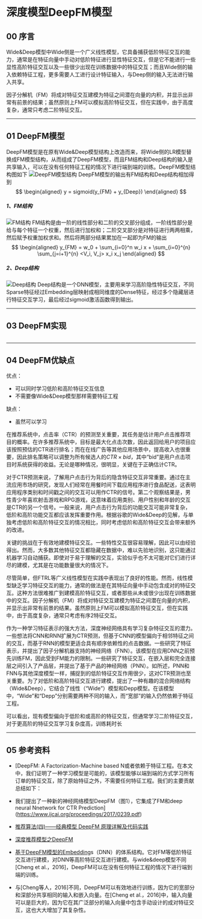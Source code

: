 # 深度模型DeepFM模型

## 00 序言

Wide&Deep模型中Wide侧是一个广义线性模型，它具备捕获低阶特征交互的能力，通常是在特征向量中手动对低阶特征进行显性特征交互，但是它不能进行一些显性高阶特征交互以及一些很少出现在训练数据中的特征交互；而且Wide侧的输入依赖特征工程，更多需要人工进行设计特征输入，与Deep侧的输入无法进行输入共享。

因子分解机（FM）将成对特征交互建模为特征之间潜在向量的内积，并显示出非常有前景的结果；虽然原则上FM可以模拟高阶特征交互，但在实践中，由于高度复杂，通常只考虑二阶特征交互。

---

## 01 DeepFM模型

DeepFM模型是在原有Wide&Deep模型结构上改造而来，将Wide侧的LR模型替换成FM模型结构，从而组成了DeepFM模型，而且FM结构和Deep结构的输入是共享输入，可以在没有任何特征工程的情况下进行端到端的训练。DeepFM模型结构图如下
![DeepFM模型结构](https://s1.ax1x.com/2022/04/28/LXVpuD.png)
DeepFM模型的输出有FM结构和Deep结构相加得到
$$
\begin{aligned}
y = sigmoid(y_{FM} + y_{Deep})
\end{aligned}
$$

##### 1、FM结构

![FM结构](https://s1.ax1x.com/2022/04/28/LXue0O.png)
FM结构是由一阶的线性部分和二阶的交叉部分组成，一阶线性部分是给与每个特征一个权重，然后进行加权和；二阶交叉部分是对特征进行两两相乘，然后赋予权重加权求和。然后将两部分结果累加在一起即为FM的输出
$$
\begin{aligned}
y_{FM} = w_0 + \sum_{i=0}^n w_i x + \sum_{i=0}^{n} \sum_{j=i+1}^{n} <V_i, V_j> x_i x_j
\end{aligned}
$$

##### 2、Deep结构

![Deep结构](https://s1.ax1x.com/2022/04/28/LXMgfJ.png)
Deep结构是一个DNN模型，主要用来学习高阶隐性特征交互，不同Sparse特征经过Embedding层映射成相同维度的Dense特征，经过多个隐藏层进行特征交互学习，最后经过sigmoid激活函数得到输出。

---

## 03 DeepFM实现

```python

```

---

## 04 DeepFM优缺点

优点：

 - 可以同时学习低阶和高阶特征交互信息
 - 不需要像Wide&Deep模型那样需要特征工程

缺点：

 - 虽然可以学习

在推荐系统中，点击率（CTR）的预测至关重要，其任务是估计用户点击推荐项目的概率。在许多推荐系统中，目标是最大化点击次数，因此返回给用户的项目应该按照预估的CTR进行排名；而在在线广告等其他应用场景中，提高收入也很重要，因此排名策略可以调整为所有候选人的$CTR \times bid$，其中“bid”是用户点击项目时系统获得的收益。无论是哪种情况，很明显，关键在于正确估计CTR。

对于CTR预测来说，了解用户点击行为背后的隐含特征交互非常重要。通过在主流应用市场的研究，发现人们经常在用餐时间下载应用程序进行食品配送，这表明应用程序类别和时间戳之间的交互可以用作CTR的信号。第二个观察结果是，男性青少年喜欢射击游戏和RPG游戏，这意味着应用类别、用户性别和年龄的交互是CTR的另一个信号。一般来说，用户点击行为背后的功能交互可能非常复杂，低阶和高阶功能交互都应该发挥重要作用。根据谷歌的Wide&Deep的见解，与单独考虑低阶和高阶特征交互的情况相比，同时考虑低阶和高阶特征交互会带来额外的改进。

关键的挑战在于有效地建模特征交互。一些特性交互很容易理解，因此可以由经验得出。然而，大多数其他特征交互都隐藏在数据中，难以先验地识别，这只能通过机器学习自动捕获。即使对于易于理解的交互，实验似乎也不太可能对它们进行详尽的建模，尤其是在功能数量很大的情况下。

尽管简单，但FTRL等广义线性模型在实践中表现出了良好的性能。然而，线性模型缺乏学习特征交互的能力，通常的做法是在其特征向量中手动包含成对的特征交互。这种方法很难推广到建模高阶特征交互，或者那些从未或很少出现在训练数据中的交互。因子分解机（FM）将成对特征交互建模为特征之间潜在向量的内积，并显示出非常有前景的结果。虽然原则上FM可以模拟高阶特征交互，但在实践中，由于高度复杂，通常只考虑有序2特征交互。

作为一种学习特征表示的强大方法，深度神经网络具有学习复杂特征交互的潜力。一些想法将CNN和RNN扩展为CTR预测，但基于CNN的模型偏向于相邻特征之间的交互，而基于RNN的模型更适合具有顺序依赖性的点击数据。一些研究了特征表示，并提出了因子分解机器支持的神经网络（FNN）。该模型在应用DNN之前预先训练FM，因此受到FM能力的限制。一些研究了特征交互，在嵌入层和完全连接层之间引入了产品层，并提出了基于产品的神经网络（PNN）。如所述，PNN和FNN与其他深度模型一样，捕捉到的低阶特征交互作用很少，这对CTR预测也至关重要。为了对低阶和高阶特征交互进行建模，提出了一种有趣的混合网络结构（Wide&Deep），它结合了线性（“Wide”）模型和Depp模型。在该模型中，“Wide”和“Depp”分别需要两种不同的输入，而“宽部”的输入仍然依赖于特征工程。

可以看出，现有模型偏向于低阶和或高阶的特征交互，但通常学习二阶特征交互，对于更高阶的特征交互学习复杂度高，训练耗时长

---
 
## 05 参考资料

 - [DeepFM: A Factorization-Machine based N或者依赖于特征工程。在本文中，我们证明了一种学习模型是可能的，该模型能够以端到端的方式学习所有订单的特征交互，除了原始特征之外，不需要任何特征工程。我们的主要贡献总结如下：

 - 我们提出了一种新的神经网络模型DeepFM（图1），它集成了FM和deep neural Nnetwork for CTR Prediction](https://www.ijcai.org/proceedings/2017/0239.pdf)
 - [推荐算法(四)——经典模型 DeepFM 原理详解及代码实践](https://zhuanlan.zhihu.com/p/361451464)
 - [深度推荐模型之DeepFM](https://zhuanlan.zhihu.com/p/57873613)
 - [基于DeepFM模型的Embedding](https://zhuanlan.zhihu.com/p/384156476)s（DNN）的体系结构。它对FM等低阶特征交互进行建模，对DNN等高阶特征交互进行建模。与wide&deep模型不同[Cheng et al.，2016]，DeepFM可以在没有任何特征工程的情况下进行端到端的训练。
 - 与[Cheng等人，2016]不同，DeepFM可以有效地进行训练，因为它的宽部分和深部分共享相同的输入和嵌入向量。在[Cheng et al.，2016]中，输入向量可以是巨大的，因为它在其广泛部分的输入向量中包含手动设计的成对特征交互，这也大大增加了其复杂性。
 



